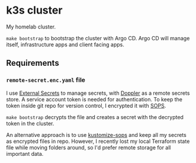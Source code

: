 # k3s cluster

My homelab cluster.

`make bootstrap` to bootstrap the cluster with Argo CD.
Argo CD will manage itself, infrastructure apps and client facing apps.

## Requirements

### `remote-secret.enc.yaml` file

I use [External Secrets](https://external-secrets.io/) to manage secrets,
with [Doppler](https://external-secrets.io/latest/provider/doppler/)
as a remote secrets store.
A service account token is needed for authentication.
To keep the token inside git repo for version control, I encrypted it with [SOPS](https://github.com/mozilla/sops).

`make bootstrap` decrypts the file and creates a secret with the decrypted token in the cluster.

An alternative approach is to use [kustomize-sops](https://github.com/viaduct-ai/kustomize-sops#argo-cd-integration) and keep all my secrets as encrypted files in repo.
However, I recently lost my local Terraform state file while moving folders around, so I'd prefer remote storage for all important data.
